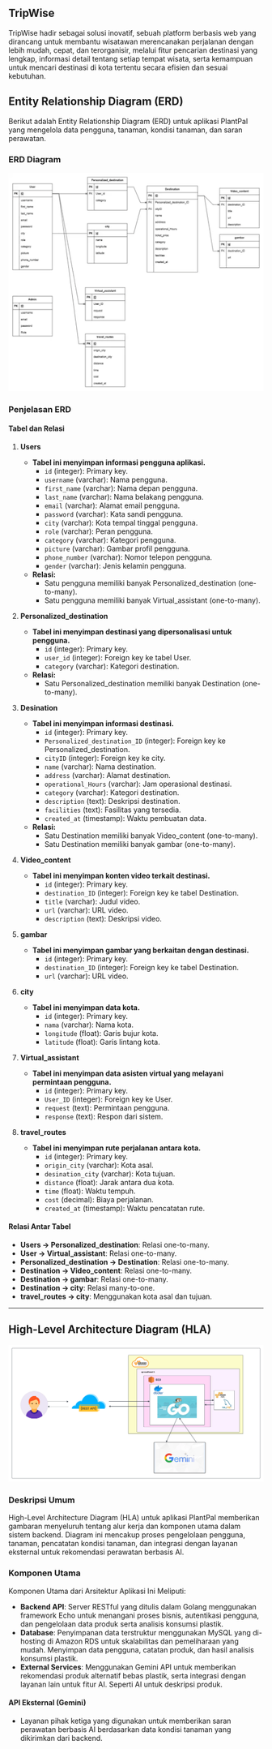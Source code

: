 ## TripWise 
TripWise hadir sebagai solusi inovatif, sebuah platform berbasis web yang dirancang untuk membantu wisatawan merencanakan perjalanan dengan lebih mudah, cepat, dan terorganisir, melalui fitur pencarian destinasi yang lengkap, informasi detail tentang setiap tempat wisata, serta kemampuan untuk mencari destinasi di kota tertentu secara efisien dan sesuai kebutuhan.

## Entity Relationship Diagram (ERD)
Berikut adalah Entity Relationship Diagram (ERD) untuk aplikasi PlantPal yang mengelola data pengguna, tanaman, kondisi tanaman, dan saran perawatan.

### ERD Diagram
![ERD](./assets/ERD.png)


### Penjelasan ERD
#### **Tabel dan Relasi**
1. **Users**
   - **Tabel ini menyimpan informasi pengguna aplikasi.**
     - `id` (integer): Primary key.
     - `username` (varchar): Nama pengguna.
     - `first_name` (varchar): Nama depan pengguna.
     - `last_name` (varchar): Nama belakang pengguna.
     - `email` (varchar): Alamat email pengguna.
     - `password` (varchar): Kata sandi pengguna.
     - `city` (varchar): Kota tempal tinggal pengguna.
     - `role` (varchar): Peran pengguna.
     - `category` (varchar): Kategori pengguna.
     - `picture` (varchar): Gambar profil pengguna.
     - `phone_number` (varchar): Nomor telepon pengguna.
     - `gender` (varchar): Jenis kelamin pengguna.
   - **Relasi:**
     - Satu pengguna memiliki banyak Personalized_destination (one-to-many).
     - Satu pengguna memiliki banyak Virtual_assistant (one-to-many).


2. **Personalized_destination**
   - **Tabel ini menyimpan destinasi yang dipersonalisasi untuk pengguna.**
     - `id` (integer): Primary key.
     - `user_id` (integer): Foreign key ke tabel User.
     - `category` (varchar): Kategori destination.
   - **Relasi:**
     - Satu Personalized_destination memiliki banyak Destination (one-to-many).

3. **Desination**
   - **Tabel ini menyimpan informasi destinasi.**
     - `id` (integer): Primary key.
     - `Personalized_destination_ID` (integer): Foreign key ke Personalized_destination.
     - `cityID` (integer): Foreign key ke city.
     - `name` (varchar): Nama destination.
     - `address` (varchar): Alamat destination.
     - `operational_Hours` (varchar): Jam operasional destinasi.
     - `category` (varchar): Kategori destination.
     - `description` (text): Deskripsi destination.
     - `facilities` (text): Fasilitas yang tersedia.
     - `created_at` (timestamp): Waktu pembuatan data.
   - **Relasi:**
     - Satu Destination memiliki banyak Video_content (one-to-many).
     - Satu Destination memiliki banyak gambar (one-to-many).

4. **Video_content**
   - **Tabel ini menyimpan konten video terkait destinasi.**
     - `id` (integer): Primary key.
     - `destination_ID` (integer): Foreign key ke tabel Destination.
     - `title` (varchar): Judul video.
     - `url` (varchar): URL video.
     - `description` (text): Deskripsi video.

5. **gambar**
   - **Tabel ini menyimpan gambar yang berkaitan dengan destinasi.**
     - `id` (integer): Primary key.
     - `destination_ID` (integer): Foreign key ke tabel Destination.
     - `url` (varchar): URL video.

6. **city**
   - **Tabel ini menyimpan data kota.**
     - `id` (integer): Primary key.
     - `nama` (varchar): Nama kota.
     - `longitude` (float): Garis bujur kota.
     - `latitude` (float): Garis lintang kota.

7. **Virtual_assistant**
   - **Tabel ini menyimpan data asisten virtual yang melayani permintaan pengguna.**
     - `id` (integer): Primary key.
     - `User_ID` (integer): Foreign key ke User.
     - `request` (text): Permintaan pengguna.
     - `response` (text): Respon dari sistem.

8. **travel_routes**
   - **Tabel ini menyimpan rute perjalanan antara kota.**
     - `id` (integer): Primary key.
     - `origin_city` (varchar): Kota asal.
     - `desination_city` (varchar): Kota tujuan.
     - `distance` (float): Jarak antara dua kota.
     - `time` (float): Waktu tempuh.
     - `cost` (decimal): Biaya perjalanan.
     - `created_at` (timestamp): Waktu pencatatan rute.

#### **Relasi Antar Tabel**
- **Users → Personalized_destination**: Relasi one-to-many.
- **User → Virtual_assistant**: Relasi one-to-many.
- **Personalized_destination → Destination**: Relasi one-to-many.
- **Destination → Video_content**: Relasi one-to-many.
- **Destination → gambar**: Relasi one-to-many.
- **Destination → city**: Relasi many-to-one.
- **travel_routes → city**: Menggunakan kota asal dan tujuan.

---

## High-Level Architecture Diagram (HLA)
![HLA Diagram](./assets/BACKEND.png)

### **Deskripsi Umum**
High-Level Architecture Diagram (HLA) untuk aplikasi PlantPal memberikan gambaran menyeluruh tentang alur kerja dan komponen utama dalam sistem backend. Diagram ini mencakup proses pengelolaan pengguna, tanaman, pencatatan kondisi tanaman, dan integrasi dengan layanan eksternal untuk rekomendasi perawatan berbasis AI.

### Komponen Utama

Komponen Utama dari Arsitektur Aplikasi Ini Meliputi:
- **Backend API**: Server RESTful yang ditulis dalam Golang menggunakan framework Echo untuk menangani proses bisnis, autentikasi pengguna, dan pengelolaan data produk serta analisis konsumsi plastik.
- **Database**: Penyimpanan data terstruktur menggunakan MySQL yang di-hosting di Amazon RDS untuk skalabilitas dan pemeliharaan yang mudah. Menyimpan data pengguna, catatan produk, dan hasil analisis konsumsi plastik.
- **External Services**: Menggunakan Gemini API untuk memberikan rekomendasi produk alternatif bebas plastik, serta integrasi dengan layanan lain untuk fitur AI. Seperti AI untuk deskripsi produk.


#### **API Eksternal (Gemini)**
- Layanan pihak ketiga yang digunakan untuk memberikan saran perawatan berbasis AI berdasarkan data kondisi tanaman yang dikirimkan dari backend.
